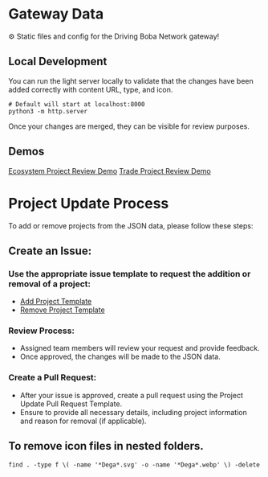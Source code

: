 # Gateway Data

⚙ Static files and config for the Driving Boba Network gateway!

## Local Development

You can run the light server locally to validate that the changes have been added correctly with content URL, type, and icon.

```shell
# Default will start at localhost:8000
python3 -m http.server
```

Once your changes are merged, they can be visible for review purposes.

## Demos
[Ecosystem Project Review Demo](https://bobanetwork.github.io/gateway-data/ecosystem/index.html)
[Trade Project Review Demo](https://bobanetwork.github.io/gateway-data/ecosystem/dex.html)


# Project Update Process
To add or remove projects from the JSON data, please follow these steps:

## Create an Issue:

### Use the appropriate issue template to request the addition or removal of a project:
  - [Add Project Template](.github/ISSUE_TEMPLATE/add-ecosystem-project.md)
  - [Remove Project Template](.github/ISSUE_TEMPLATE/remove-ecosystem-project.md)
  
### Review Process:
  - Assigned team members will review your request and provide feedback.
  - Once approved, the changes will be made to the JSON data.
  
### Create a Pull Request:
  - After your issue is approved, create a pull request using the Project Update Pull Request Template.
  - Ensure to provide all necessary details, including project information and reason for removal (if applicable).


## To remove icon files in nested folders. 

```ssh
find . -type f \( -name '*Dega*.svg' -o -name '*Dega*.webp' \) -delete
```
